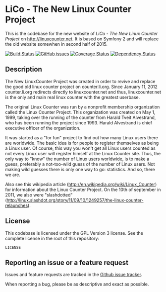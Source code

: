 LiCo - The New Linux Counter Project
====================================

This is the codebase for the new website of *LiCo - The New Linux Counter Project* on http://linuxcounter.net.
It is based on Symfony 2 and will replace the old website somewhen in second half of 2015.

[![Build Status](https://travis-ci.org/alexloehner/linuxcounter.new.svg?branch=master)](https://travis-ci.org/alexloehner/linuxcounter.new)
[![GitHub issues](https://img.shields.io/github/issues/alexloehner/linuxcounter.new.svg)](https://github.com/alexloehner/linuxcounter.new/issues)
[![Coverage Status](https://coveralls.io/repos/alexloehner/linuxcounter.new/badge.svg)](https://coveralls.io/r/alexloehner/linuxcounter.new)
[![Dependency Status](https://www.versioneye.com/user/projects/5509756b4996ebef3300004f/badge.svg?style=flat)](https://www.versioneye.com/user/projects/5509756b4996ebef3300004f)

Description
-----------

The New LinuxCounter Project was created in order to revive and replace the good old linux counter project on counter.li.org.
Since January 11, 2012 counter.li.org redirects directly to linuxcounter.net and thus, linuxcounter.net is the only and main real linux counter with the greatest userbase.

The original Linux Counter was run by a nonprofit membership organization called the Linux Counter Project. This organization was created on May 1, 1999, taking over the running of the counter from Harald Tveit Alvestrand, who has been running the project since 1993. Harald Alvestrand is chief executive officer of the organization.

It was started as a "for fun" project to find out how many Linux users there are worldwide. The basic idea is for people to register themselves as being a Linux user. Of course, this way you won't get all Linux users counted as not every Linux user will register himself at the Linux Counter site. Thus, the only way to "know" the number of Linux users worldwide, is to make a guess, preferably a not-too-wild guess of the number of Linux users. Not making wild guesses there is only one way to go: statistics. And so, there we are.

Also see this wikipedia article (http://en.wikipedia.org/wiki/Linux_Counter) for information about the Linux Counter Project. On the 10th of september in 2011, we also were "slashdotted" (http://linux.slashdot.org/story/11/09/10/1249257/the-linux-counter-relaunches).

License
-------

This codebase is licensed under the GPL Version 3 license. See the complete license in the root of this repository:

    LICENSE

Reporting an issue or a feature request
---------------------------------------

Issues and feature requests are tracked in the [Github issue tracker](https://github.com/alexloehner/linuxcounter.new/issues).

When reporting a bug, please be as descriptive and exact as possible.
